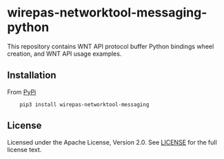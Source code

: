 # wirepas-networktool-messaging-python

This repository contains WNT API protocol buffer Python bindings wheel creation, and WNT API usage examples.

## Installation

From [PyPi][wirepas_networktool_messaging_python_pypi]
```shell
    pip3 install wirepas-networktool-messaging
```

## License

Licensed under the Apache License, Version 2.0.
See [LICENSE][here_license] for the full license text.

[here_license]: LICENSE
[wirepas_networktool_messaging_python_pypi]: https://pypi.org/project/wirepas-networktool-messaging

